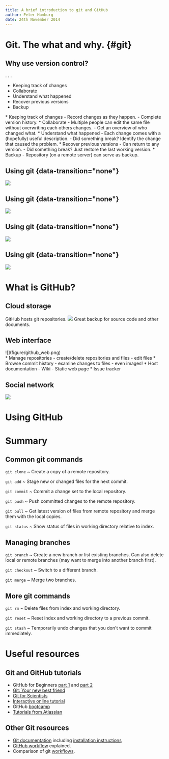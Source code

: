 ```yaml
---
title: A brief introduction to git and GitHub
author: Peter Humburg
date: 24th November 2014
---
```


# Git. The what and why. {#git}
## Why use version control?
. . .

* Keeping track of changes
* Collaborate
* Understand what happened
* Recover previous versions
* Backup

<div class="notes">
* Keeping track of changes
     - Record changes as they happen.
     - Complete version history.
* Collaborate
    - Multiple people can edit the same file without overwriting each others changes.
    - Get an overview of who changed what.
* Understand what happened
    - Each change comes with a (hopefully) useful description.
    - Did something break? Identify the change that caused the problem.
* Recover previous versions
    - Can return to any version.
    - Did something break? Just restore the last working version.
* Backup
    - Repository (on a remote server) can serve as backup.
</div>

## Using git {data-transition="none"}
![](figure/git_single.png)

## Using git {data-transition="none"}
![](figure/git_remote.png)

## Using git {data-transition="none"}
![](figure/git_clone.png)

## Using git {data-transition="none"}
![](figure/git_multi.png)

# What is GitHub?
## Cloud storage
GitHub hosts git repositories.
![](figure/github_single.png)
Great backup for source code and other documents.

## Web interface
<div class="left">
![](figure/github_web.png)
</div>
<div class="right">
* Manage repositories
    - create/delete repositories and files
    - edit files
* Browse commit history
    - examine changes to files
    - even images!
* Host documentation
    - Wiki
    - Static web page
* Issue tracker
</div>

## Social network
![](figure/github_multi.png)

# Using GitHub

# Summary
## Common git commands
`git clone`
  ~ Create a copy of a remote repository.
  
`git add`
  ~ Stage new or changed files for the next commit.
  
`git commit`
  ~ Commit a change set to the local repository.
  
`git push`
  ~ Push committed changes to the remote repository.
 
`git pull`
  ~ Get latest version of files from remote repository and merge them with the local copies.
  
`git status`
  ~ Show status of files in working directory relative to index.

## Managing branches
`git branch`
  ~ Create a new branch or list existing branches. Can also delete local or remote branches 
    (<span class="alert">may want to merge into another branch first</span>).
  
`git checkout`
  ~ Switch to a different branch.

`git merge`
  ~ Merge two branches.
  
## More git commands
`git rm`
  ~ Delete files from index and working directory.
  
`git reset`
  ~ Reset index and working directory to a previous commit.
  
`git stash`
  ~ Temporarily undo changes that you don't want to commit immediately.
  
  
# Useful resources
## Git and GitHub tutorials
* GitHub for Beginners [part 1](http://readwrite.com/2013/09/30/understanding-github-a-journey-for-beginners-part-1) and [part 2](http://readwrite.com/2013/10/02/github-for-beginners-part-2)
* [Git: Your new best friend](http://www.sitepoint.com/version-control-git/)
* [Git for Scientists](http://nyuccl.org/pages/GitTutorial/)
* [Interactive online tutorial](https://try.github.io/levels/1/challenges/1)
* GitHub [bootcamp](https://help.github.com/categories/bootcamp/)
* [Tutorials from Atlassian](https://www.atlassian.com/git/tutorials/)

## Other Git resources
* [Git documentation](http://git-scm.com/) including [installation instructions](http://git-scm.com/book/en/v2/Getting-Started-Installing-Git)
* [GitHub workflow](https://guides.github.com/introduction/flow/index.html) explained.
* Comparison of git [workflows](https://www.atlassian.com/git/tutorials/comparing-workflows).
